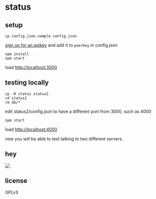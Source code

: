 # status

## setup

    cp config.json.sample config.json

[sign up for an apikey](http://peerjs.com/) and add it to `peerKey` in config.json

    npm install
    npm start

load [http://localhost:3000](http://localhost:3000)

## testing locally

    cp -R status status2
    cd status2
    rm db/*

edit status2/config.json to have a different port from 3000, such as 4000

    npm start

load [http://localhost:4000](http://localhost:4000)

now you will be able to test talking to two different servers.

## hey
![](https://dl.dropboxusercontent.com/u/37968874/gifs/cat-typing-hacking-keyboard-computer.gif)

## license

GPLv3
